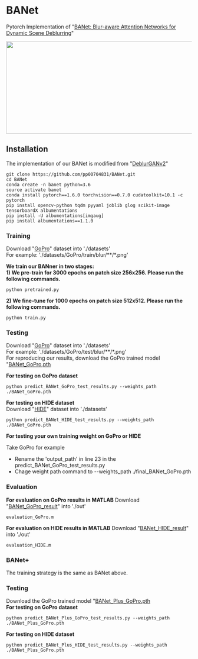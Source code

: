 # BANet
Pytorch Implementation of "[BANet: Blur-aware Attention Networks for Dynamic Scene Deblurring](https://arxiv.org/abs/2101.07518)"


<img src="./figure/Architecture.png" width = "1000" height = "250" div align=center />


## Installation
The implementation of our BANet is modified from "[DeblurGANv2](https://github.com/VITA-Group/DeblurGANv2)"
```
git clone https://github.com/pp00704831/BANet.git
cd BANet
conda create -n banet python=3.6
source activate banet
conda install pytorch==1.6.0 torchvision==0.7.0 cudatoolkit=10.1 -c pytorch
pip install opencv-python tqdm pyyaml joblib glog scikit-image tensorboardX albumentations
pip install -U albumentations[imgaug]
pip install albumentations==1.1.0
```

### **Training**
Download "[GoPro](https://drive.google.com/drive/folders/1sZokl0e1NIbQE9DF5d4q75nYTcX7nHvk?usp=sharing)" dataset into './datasets' </br>
For example: 
'./datasets/GoPro/train/blur/\*\*/\*.png'

**We train our BANner in two stages:** </br>
**1) We pre-train for 3000 epochs on patch size 256x256. Please run the following commands.** </br>
```
python pretrained.py
```

**2) We fine-tune for 1000 epochs on patch size 512x512. Please run the following commands.** </br>
```
python train.py
```

### **Testing**
Download "[GoPro](https://drive.google.com/drive/folders/1sZokl0e1NIbQE9DF5d4q75nYTcX7nHvk?usp=sharing)" dataset into './datasets' </br>
For example: 
'./datasets/GoPro/test/blur/\*\*/\*.png' </br>
For reproducing our results, download the GoPro trained model "[BANet_GoPro.pth](https://drive.google.com/drive/folders/1sZokl0e1NIbQE9DF5d4q75nYTcX7nHvk?usp=sharing)

**For testing on GoPro dataset**
```
python predict_BANet_GoPro_test_results.py --weights_path ./BANet_GoPro.pth 
```
**For testing on HIDE dataset** </br>
Download "[HIDE](https://drive.google.com/drive/folders/1sZokl0e1NIbQE9DF5d4q75nYTcX7nHvk?usp=sharing)" dataset into './datasets' </br>
```
python predict_BANet_HIDE_test_results.py --weights_path ./BANet_GoPro.pth 
```
**For testing your own training weight on GoPro or HIDE**  </br>

Take GoPro for example
* Rename the 'output_path' in line 23 in the predict_BANet_GoPro_test_results.py
* Chage weight path command to --weights_path ./final_BANet_GoPro.pth 


### **Evaluation**
**For evaluation on GoPro results in MATLAB**
Download "[BANet_GoPro_result](https://drive.google.com/drive/folders/1sZokl0e1NIbQE9DF5d4q75nYTcX7nHvk?usp=sharing)" into './out'
```
evaluation_GoPro.m
```
**For evaluation on HIDE results in MATLAB**
Download "[BANet_HIDE_result](https://drive.google.com/drive/folders/1sZokl0e1NIbQE9DF5d4q75nYTcX7nHvk?usp=sharing)" into './out'
```
evaluation_HIDE.m
```

### **BANet+** 
The training strategy is the same as BANet above. </br>
### **Testing**
Download the GoPro trained model "[BANet_Plus_GoPro.pth](https://drive.google.com/drive/folders/1sZokl0e1NIbQE9DF5d4q75nYTcX7nHvk?usp=sharing) </br>
**For testing on GoPro dataset**
```
python predict_BANet_Plus_GoPro_test_results.py --weights_path ./BANet_Plus_GoPro.pth 
```
**For testing on HIDE dataset**
```
python predict_BANet_Plus_HIDE_test_results.py --weights_path ./BANet_Plus_GoPro.pth 
```
